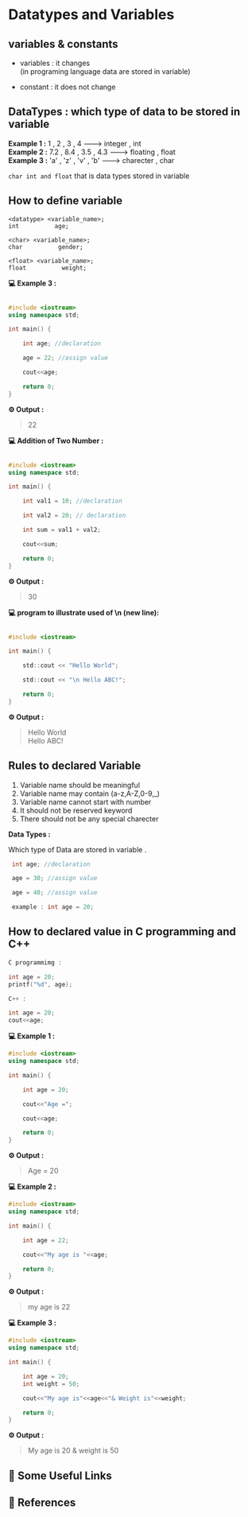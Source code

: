 # Datatypes and Variables

## variables & constants

- variables : it changes<br/> (in programing language data are stored in variable)<br/>

- constant : it does not change

## DataTypes : which type of data to be stored in variable

**Example 1 :** 1 , 2 , 3 , 4 ---> integer , int <br/>
**Example 2 :** 7.2 , 8.4 , 3.5 , 4.3 ---> floating , float <br/>
**Example 3 :** 'a' , 'z' , 'v' , 'b' ---> charecter , char <br/>

`char int and float` that is data types stored in variable

## How to define variable

```
<datatype> <variable_name>;
int          age;
```

```
<char> <variable_name>;
char          gender;
```

```
<float> <variable_name>;
float          weight;
```

**💻 Example 3 :**

```cpp

#include <iostream>
using namespace std;

int main() {

    int age; //declaration

    age = 22; //assign value

    cout<<age;

    return 0;
}
```

**⚙️ Output :**

> 22

**💻 Addition of Two Number :**

```cpp

#include <iostream>
using namespace std;

int main() {

    int val1 = 10; //declaration

    int val2 = 20; // declaration

    int sum = val1 + val2;

    cout<<sum;

    return 0;
}
```

**⚙️ Output :**

> 30

**💻 program to illustrate used of \n (new line):**

```c

#include <iostream>

int main() {

    std::cout << "Hello World";

    std::cout << "\n Hello ABC!";

    return 0;
}
```

**⚙️ Output :**

> Hello World<br/>
> Hello ABC!

## Rules to declared Variable

1. Variable name should be meaningful
2. Variable name may contain (a-z,A-Z,0-9,\_)
3. Variable name cannot start with number
4. It should not be reserved keyword
5. There should not be any special charecter

**Data Types :**

Which type of Data are stored in variable .

```cpp
 int age; //declaration

 age = 30; //assign value

 age = 40; //assign value

 example : int age = 20;
```

## How to declared value in C programming and C++

```c
C programmimg :

int age = 20;
printf("%d", age);

C++ :

int age = 20;
cout<<age;
```

**💻 Example 1 :**

```cpp
#include <iostream>
using namespace std;

int main() {

    int age = 20;

    cout<<"Age =";

    cout<<age;

    return 0;
}
```

**⚙️ Output :**

> Age = 20

**💻 Example 2 :**

```cpp
#include <iostream>
using namespace std;

int main() {

    int age = 22;

    cout<<"My age is "<<age;

    return 0;
}
```

**⚙️ Output :**

> my age is 22

**💻 Example 3 :**

```cpp
#include <iostream>
using namespace std;

int main() {

    int age = 20;
    int weight = 50;

    cout<<"My age is"<<age<<"& Weight is"<<weight;

    return 0;
}
```

**⚙️ Output :**

> My age is 20 & weight is 50

## 🔗 Some Useful Links

## 📖 References
